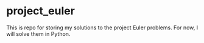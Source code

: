 project_euler
=============

This is repo for storing my solutions to the project Euler problems. For now, I will solve them in Python.
